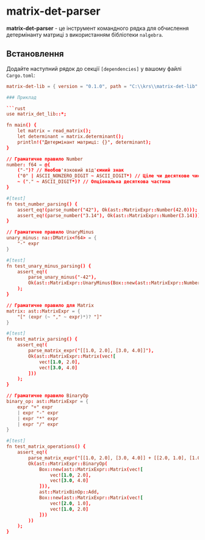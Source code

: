 # matrix-det-parser

**matrix-det-parser** - це інструмент командного рядка для обчислення детермінанту матриці з використанням бібліотеки `nalgebra`.

## Встановлення

Додайте наступний рядок до секції `[dependencies]` у вашому файлі `Cargo.toml`:

```toml
matrix-det-lib = { version = "0.1.0", path = "C:\\krs\\matrix-det-lib" }

### Приклад

```rust
use matrix_det_lib::*;

fn main() {
    let matrix = read_matrix();
    let determinant = matrix.determinant();
    println!("Детермінант матриці: {}", determinant);
}

// Граматичне правило Number
number: f64 = @{
    ("-")? // Необов'язковий від'ємний знак
    ("0" | ASCII_NONZERO_DIGIT ~ ASCII_DIGIT*) // Ціле чи десяткове число
    ~ ("." ~ ASCII_DIGIT*)? // Опціональна десяткова частина
}

#[test]
fn test_number_parsing() {
    assert_eq!(parse_number("42"), Ok(ast::MatrixExpr::Number(42.0)));
    assert_eq!(parse_number("3.14"), Ok(ast::MatrixExpr::Number(3.14)));
}

// Граматичне правило UnaryMinus
unary_minus: na::DMatrix<f64> = {
    "-" expr
}

#[test]
fn test_unary_minus_parsing() {
    assert_eq!(
        parse_unary_minus("-42"),
        Ok(ast::MatrixExpr::UnaryMinus(Box::new(ast::MatrixExpr::Number(42.0))))
    );
}

// Граматичне правило для Matrix
matrix: ast::MatrixExpr = {
    "[" (expr (~ "," ~ expr)*)? "]"
}

#[test]
fn test_matrix_parsing() {
    assert_eq!(
        parse_matrix_expr("[[1.0, 2.0], [3.0, 4.0]]"),
        Ok(ast::MatrixExpr::Matrix(vec![
            vec![1.0, 2.0],
            vec![3.0, 4.0]
        ]))
    );
}

// Граматичне правило BinaryOp
binary_op: ast::MatrixExpr = {
    expr "+" expr
    | expr "-" expr
    | expr "*" expr
    | expr "/" expr
}

#[test]
fn test_matrix_operations() {
    assert_eq!(
        parse_matrix_expr("[[1.0, 2.0], [3.0, 4.0]] + [[2.0, 1.0], [1.0, 2.0]]"),
        Ok(ast::MatrixExpr::BinaryOp(
            Box::new(ast::MatrixExpr::Matrix(vec![
                vec![1.0, 2.0],
                vec![3.0, 4.0]
            ])),
            ast::MatrixBinOp::Add,
            Box::new(ast::MatrixExpr::Matrix(vec![
                vec![2.0, 1.0],
                vec![1.0, 2.0]
            ]))
        ))
    );
}

